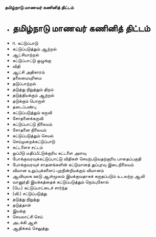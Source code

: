 **தமிழ்நாடு மாணவர் கணினித் திட்டம்**
- # தமிழ்நாடு மாணவர் கணினித் திட்டம்
- n. கட்டுப்பாடு
- கட்டுப்படுத்தும் ஆற்றல்
- ஆட்சியாற்றல்
- கட்டுப்பாட்டு ஒழுங்கு
- விதி
- ஆட்சி அதிகாரம்
- தலைமையுரிமை
- தடுப்பாற்றல்
- தடுத்து நிறுத்தும் திறம்
-  தடுத்தியக்கும் ஆற்றல்
- தடுக்கும் பொருள்
- தடைப்பண்பு
- கட்டுப்படுத்தும் கருவி
- சோதனைக்கருவி
- கட்டுப்பாட்டு நிலையம்
- சோதனை நிலையம்
- கட்டுப்படுத்தும் செயல்
- செய்முறைக்கட்டுப்பாடு
- கட்டளைச சட்டம்
- ஒப்பீடு மதிப்பீட்டுக்குரிய கட்டளை அளவு
- போக்குவரவுக்கட்டுப்பாட்டு விதிகள் செயற்படுவதற்குரிய பாதைப்பகுதி
- போக்குவரவுச் சாதனங்களின் கட்டுமானத் துப்புரவு இடைநிலையம்
- விமான உறுப்புக்களைப் புறநின்றியக்கும் விமானம்
- ஆவியுலக ஊடு ஆள்மூலம் இயக்குவதாகக் கருதப்படும் உடலற்ற ஆவி
- வானுர்தி இயக்கத்தைக் கட்டுப்படுத்தும் நெம்புகோல்
- (பெ.) கட்டுப்பாட்டைச் சார்ந்த
- (வி.) சட்டுப்படுத்து
- தடுத்து நிறுத்து
- தடுத்தாள்
- இயக்கு
- செயலாட்சி செய்
- அடக்கி ஆள்
- ஆதிக்கம் செலுத்து.

